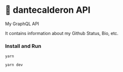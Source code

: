 # 🐙 dantecalderon API

My GraphQL API

It contains information about my Github Status, Bio, etc.

### Install and Run

```
yarn
```

```
yarn dev
```
